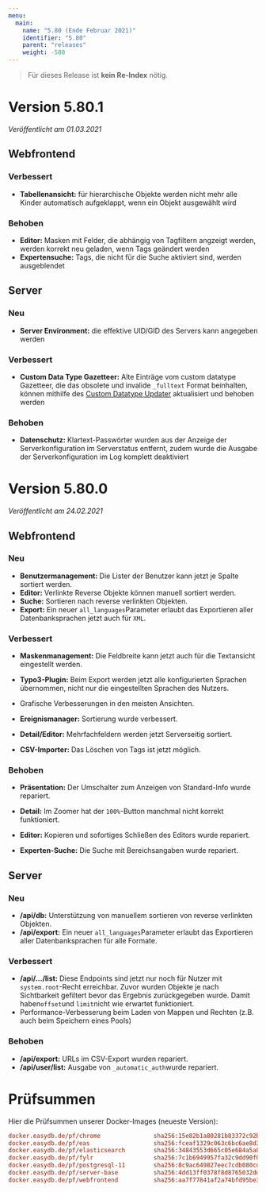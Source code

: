 ```yaml
---
menu:
  main:
    name: "5.80 (Ende Februar 2021)"
    identifier: "5.80"
    parent: "releases"
    weight: -580
---
```


> Für dieses Release ist **kein Re-Index** nötig. 

# Version 5.80.1

*Veröffentlicht am 01.03.2021*

## Webfrontend

### Verbessert

- **Tabellenansicht:** für hierarchische Objekte werden nicht mehr alle Kinder automatisch aufgeklappt, wenn ein Objekt ausgewählt wird

### Behoben

- **Editor:** Masken mit Felder, die abhängig von Tagfiltern angzeigt werden, werden korrekt neu geladen, wenn Tags geändert werden
- **Expertensuche:** Tags, die nicht für die Suche aktiviert sind, werden ausgeblendet

## Server

### Neu

- **Server Environment:** die effektive UID/GID des Servers kann angegeben werden

### Verbessert

- **Custom Data Type Gazetteer:** Alte Einträge vom custom datatype Gazetteer, die das obsolete und invalide `_fulltext` Format beinhalten, können mithilfe des [Custom Datatype Updater](/en/technical/plugins/customdatatype/customdatatype_updater/#custom-data-type-updater) aktualisiert und behoben werden

### Behoben

- **Datenschutz:** Klartext-Passwörter wurden aus der Anzeige der Serverkonfiguration im Serverstatus entfernt, zudem wurde die Ausgabe der Serverkonfiguration im Log komplett deaktiviert

# Version 5.80.0

*Veröffentlicht am 24.02.2021*

## Webfrontend

### Neu

* **Benutzermanagement:** Die Lister der Benutzer kann jetzt je Spalte sortiert werden.
* **Editor:** Verlinkte Reverse Objekte können manuell sortiert werden.
* **Suche:** Sortieren nach reverse verlinkten Objekten.
* **Export:** Ein neuer `all_languages`Parameter erlaubt das Exportieren aller Datenbanksprachen jetzt auch für `XML`.

### Verbessert

* **Maskenmanagement:** Die Feldbreite kann jetzt auch für die Textansicht eingestellt werden.

* **Typo3-Plugin:** Beim Export werden jetzt alle konfigurierten Sprachen übernommen, nicht nur die eingestellten Sprachen des Nutzers.

* Grafische Verbesserungen in den meisten Ansichten.
* **Ereignismanager:** Sortierung wurde verbessert.
* **Detail/Editor:** Mehrfachfeldern werden jetzt Serverseitig sortiert.
* **CSV-Importer:** Das Löschen von Tags ist jetzt möglich.

### Behoben

* **Präsentation:** Der Umschalter zum Anzeigen von Standard-Info wurde repariert.

* **Detail:** Im Zoomer hat der `100%`-Button manchmal nicht korrekt funktioniert.
* **Editor:** Kopieren und sofortiges Schließen des Editors wurde repariert.
* **Experten-Suche:** Die Suche mit Bereichsangaben wurde repariert.

## Server

### Neu

* **/api/db:** Unterstützung von manuellem sortieren von reverse verlinkten Objekten.
* **/api/export:** Ein neuer `all_languages`Parameter erlaubt das Exportieren aller Datenbanksprachen für alle Formate.

### Verbessert

* **/api/.../list:** Diese Endpoints sind jetzt nur noch für Nutzer mit `system.root`-Recht erreichbar. Zuvor wurden Objekte je nach Sichtbarkeit gefiltert bevor das Ergebnis zurückgegeben wurde. Damit haben`offset`und `limit`nicht wie erwartet funktioniert.
* Performance-Verbesserung beim Laden von Mappen und Rechten (z.B. auch beim Speichern eines Pools) 

### Behoben

* **/api/export:** URLs im CSV-Export wurden repariert.
* **/api/user/list:** Ausgabe von `_automatic_auth`wurde repariert.

# Prüfsummen

Hier die Prüfsummen unserer Docker-Images (neueste Version):

```ini
docker.easydb.de/pf/chrome               sha256:15e82b1a80281b83372c92b0ace52f343bc9eb8457497a76843f3ec8650af8d9
docker.easydb.de/pf/eas                  sha256:fceaf1329c063c6bc6ae8d37e2c2df5076d9aa0d8e2e0f0bf3e51469afd59f7a
docker.easydb.de/pf/elasticsearch        sha256:34843553d665c05e684a5a8c65372c61f232bb3ff5de0767da769b6bb72f99e5
docker.easydb.de/pf/fylr                 sha256:7c1b6949957fa32c9dd90f0710b92b109dd2b298c03aa6d7f5f665eb68594602
docker.easydb.de/pf/postgresql-11        sha256:8c9ac649827eec7cdb080cd2ffb5fcc865066093e95c196f0e529e91a3b07ce5
docker.easydb.de/pf/server-base          sha256:4dd13ff0378f8d8765032dd9ae06cdc19818bac4e190c56fcd46956118060404
docker.easydb.de/pf/webfrontend          sha256:aa7f77841af2a74bfd95be3b4fcb55c51a8f520e35b1847172093aafb27fedd9
```

